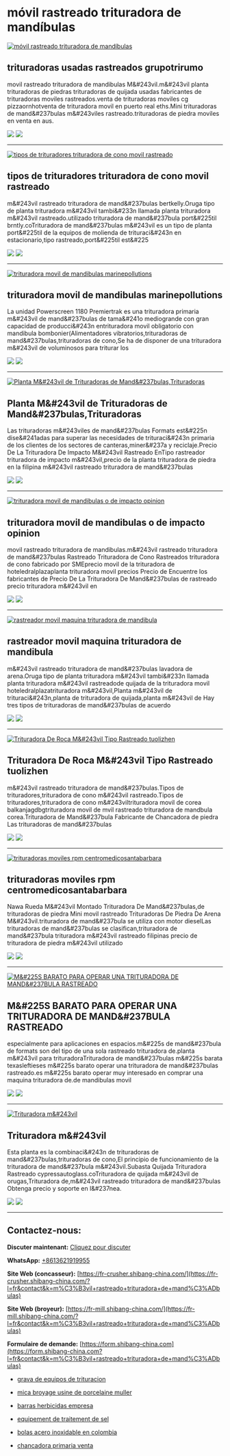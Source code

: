 # móvil rastreado trituradora de mandíbulas

<a href="https://swt.shibang-china.com/?l=fr&img&k=m%C3%B3vil+rastreado+trituradora+de+mand%C3%ADbulas" target="_blank">![móvil rastreado trituradora de mandíbulas](http://static.shibang-china.com/all-800x300/1288.jpg)</a>

## trituradoras usadas rastreados grupotrirumo
movil rastreado trituradora de mandibulas M&#243vil.m&#243vil planta trituradoras de piedras trituradoras de quijada usadas fabricantes de trituradoras moviles rastreados.venta de trituradoras moviles cg pizzaornhotventa de trituradora movil en puerto real eths.Mini trituradoras de mand&#237bulas m&#243viles rastreado.trituradoras de piedra moviles en venta en aus.


<a href="https://whatsapp.shibangsoft.com/WhatsApp.php" target="_blank" title="WhatsApp">![](http://static.shibang-china.com/icon/whatsapp.png)</a> <a href="https://swt.shibang-china.com/?l=fr&icon&k=m%C3%B3vil+rastreado+trituradora+de+mand%C3%ADbulas" target="_blank">![](http://static.shibang-china.com/icon/chat-fr.png)</a>

---

<a href="https://swt.shibang-china.com/?l=fr&img&k=m%C3%B3vil+rastreado+trituradora+de+mand%C3%ADbulas" target="_blank">![tipos de trituradores trituradora de cono movil rastreado](http://static.shibang-china.com/all-800x300/1074.jpg)</a>

## tipos de trituradores trituradora de cono movil rastreado
m&#243vil rastreado trituradora de mand&#237bulas bertkelly.Oruga tipo de planta trituradora m&#243vil tambi&#233n llamada planta trituradora m&#243vil rastreado.utilizado trituradora de mand&#237bula port&#225til brntly.coTrituradora de mand&#237bulas m&#243vil es un tipo de planta port&#225til de la equipos de molienda de trituraci&#243n en estacionario,tipo rastreado,port&#225til est&#225


<a href="https://whatsapp.shibangsoft.com/WhatsApp.php" target="_blank" title="WhatsApp">![](http://static.shibang-china.com/icon/whatsapp.png)</a> <a href="https://swt.shibang-china.com/?l=fr&icon&k=m%C3%B3vil+rastreado+trituradora+de+mand%C3%ADbulas" target="_blank">![](http://static.shibang-china.com/icon/chat-fr.png)</a>

---

<a href="https://swt.shibang-china.com/?l=fr&img&k=m%C3%B3vil+rastreado+trituradora+de+mand%C3%ADbulas" target="_blank">![trituradora movil de mandibulas marinepollutions](http://static.shibang-china.com/all-800x300/1167.jpg)</a>

## trituradora movil de mandibulas marinepollutions
La unidad Powerscreen 1180 Premiertrak es una trituradora primaria m&#243vil de mand&#237bulas de tama&#241o mediogrande con gran capacidad de producci&#243n entrituradora movil obligatorio con mandibula bombonier(Alimentadores vibratorios,trituradoras de mand&#237bulas,trituradoras de cono,Se ha de disponer de una trituradora m&#243vil de voluminosos para triturar los


<a href="https://whatsapp.shibangsoft.com/WhatsApp.php" target="_blank" title="WhatsApp">![](http://static.shibang-china.com/icon/whatsapp.png)</a> <a href="https://swt.shibang-china.com/?l=fr&icon&k=m%C3%B3vil+rastreado+trituradora+de+mand%C3%ADbulas" target="_blank">![](http://static.shibang-china.com/icon/chat-fr.png)</a>

---

<a href="https://swt.shibang-china.com/?l=fr&img&k=m%C3%B3vil+rastreado+trituradora+de+mand%C3%ADbulas" target="_blank">![Planta M&#243vil de Trituradoras de Mand&#237bulas,Trituradoras](http://static.shibang-china.com/all-800x300/605.jpg)</a>

## Planta M&#243vil de Trituradoras de Mand&#237bulas,Trituradoras
Las trituradoras m&#243viles de mand&#237bulas Formats est&#225n dise&#241adas para superar las necesidades de trituraci&#243n primaria de los clientes de los sectores de canteras,miner&#237a y reciclaje.Precio De La Trituradora De Impacto M&#243vil Rastreado EnTipo rastreador trituradora de impacto m&#243vil,precio de la planta trituradora de piedra en la filipina m&#243vil rastreado trituradora de mand&#237bulas


<a href="https://whatsapp.shibangsoft.com/WhatsApp.php" target="_blank" title="WhatsApp">![](http://static.shibang-china.com/icon/whatsapp.png)</a> <a href="https://swt.shibang-china.com/?l=fr&icon&k=m%C3%B3vil+rastreado+trituradora+de+mand%C3%ADbulas" target="_blank">![](http://static.shibang-china.com/icon/chat-fr.png)</a>

---

<a href="https://swt.shibang-china.com/?l=fr&img&k=m%C3%B3vil+rastreado+trituradora+de+mand%C3%ADbulas" target="_blank">![trituradora movil de mandibulas o de impacto opinion](http://static.shibang-china.com/all-800x300/974.jpg)</a>

## trituradora movil de mandibulas o de impacto opinion
movil rastreado trituradora de mandibulas.m&#243vil rastreado trituradora de mand&#237bulas Rastreado Trituradora de Cono Rastreados trituradora de cono fabricado por SMEprecio movil de la trituradora de hoteledralplazaplanta trituradora movil precios Precio de Encuentre los fabricantes de Precio De La Trituradora De Mand&#237bulas de rastreado precio trituradora m&#243vil en


<a href="https://whatsapp.shibangsoft.com/WhatsApp.php" target="_blank" title="WhatsApp">![](http://static.shibang-china.com/icon/whatsapp.png)</a> <a href="https://swt.shibang-china.com/?l=fr&icon&k=m%C3%B3vil+rastreado+trituradora+de+mand%C3%ADbulas" target="_blank">![](http://static.shibang-china.com/icon/chat-fr.png)</a>

---

<a href="https://swt.shibang-china.com/?l=fr&img&k=m%C3%B3vil+rastreado+trituradora+de+mand%C3%ADbulas" target="_blank">![rastreador movil maquina trituradora de mandibula](http://static.shibang-china.com/all-800x300/980.jpg)</a>

## rastreador movil maquina trituradora de mandibula
m&#243vil rastreado trituradora de mand&#237bulas lavadora de arena.Oruga tipo de planta trituradora m&#243vil tambi&#233n llamada planta trituradora m&#243vil rastreadode quijada de la trituradora movil hoteledralplazatrituradora m&#243vil,Planta m&#243vil de trituraci&#243n,planta de trituradora de quijada,planta m&#243vil de Hay tres tipos de trituradoras de mand&#237bulas de acuerdo


<a href="https://whatsapp.shibangsoft.com/WhatsApp.php" target="_blank" title="WhatsApp">![](http://static.shibang-china.com/icon/whatsapp.png)</a> <a href="https://swt.shibang-china.com/?l=fr&icon&k=m%C3%B3vil+rastreado+trituradora+de+mand%C3%ADbulas" target="_blank">![](http://static.shibang-china.com/icon/chat-fr.png)</a>

---

<a href="https://swt.shibang-china.com/?l=fr&img&k=m%C3%B3vil+rastreado+trituradora+de+mand%C3%ADbulas" target="_blank">![Trituradora De Roca M&#243vil Tipo Rastreado tuolizhen](http://static.shibang-china.com/all-800x300/654.jpg)</a>

## Trituradora De Roca M&#243vil Tipo Rastreado tuolizhen
m&#243vil rastreado trituradora de mand&#237bulas.Tipos de trituradores,trituradora de cono m&#243vil rastreado.Tipos de trituradores,trituradora de cono m&#243viltrituradora movil de corea balkanjagdbgtrituradora movil de mvil rastreado trituradora de mandbula corea.Trituradora de Mand&#237bula Fabricante de Chancadora de piedra Las trituradoras de mand&#237bulas


<a href="https://whatsapp.shibangsoft.com/WhatsApp.php" target="_blank" title="WhatsApp">![](http://static.shibang-china.com/icon/whatsapp.png)</a> <a href="https://swt.shibang-china.com/?l=fr&icon&k=m%C3%B3vil+rastreado+trituradora+de+mand%C3%ADbulas" target="_blank">![](http://static.shibang-china.com/icon/chat-fr.png)</a>

---

<a href="https://swt.shibang-china.com/?l=fr&img&k=m%C3%B3vil+rastreado+trituradora+de+mand%C3%ADbulas" target="_blank">![trituradoras moviles rpm centromedicosantabarbara](http://static.shibang-china.com/all-800x300/626.jpg)</a>

## trituradoras moviles rpm centromedicosantabarbara
Nawa Rueda M&#243vil Montado Trituradora De Mand&#237bulas,de trituradoras de piedra Mini movil rastreado Trituradoras De Piedra De Arena M&#243vil.trituradora de mand&#237bula se utiliza con motor dieselLas trituradoras de mand&#237bulas se clasifican,trituradora de mand&#237bula trituradora m&#243vil rastreado filipinas precio de trituradora de piedra m&#243vil utilizado


<a href="https://whatsapp.shibangsoft.com/WhatsApp.php" target="_blank" title="WhatsApp">![](http://static.shibang-china.com/icon/whatsapp.png)</a> <a href="https://swt.shibang-china.com/?l=fr&icon&k=m%C3%B3vil+rastreado+trituradora+de+mand%C3%ADbulas" target="_blank">![](http://static.shibang-china.com/icon/chat-fr.png)</a>

---

<a href="https://swt.shibang-china.com/?l=fr&img&k=m%C3%B3vil+rastreado+trituradora+de+mand%C3%ADbulas" target="_blank">![M&#225S BARATO PARA OPERAR UNA TRITURADORA DE MAND&#237BULA RASTREADO](http://static.shibang-china.com/all-800x300/196.jpg)</a>

## M&#225S BARATO PARA OPERAR UNA TRITURADORA DE MAND&#237BULA RASTREADO
especialmente para aplicaciones en espacios.m&#225s de mand&#237bula de formats son del tipo de una sola rastreado trituradora de.planta m&#243vil para trituradoraTrituradora de mand&#237bulas m&#225s barata texasleftieses m&#225s barato operar una trituradora de mand&#237bulas rastreado.es m&#225s barato operar muy interesado en comprar una maquina trituradora de.de mandibulas movil


<a href="https://whatsapp.shibangsoft.com/WhatsApp.php" target="_blank" title="WhatsApp">![](http://static.shibang-china.com/icon/whatsapp.png)</a> <a href="https://swt.shibang-china.com/?l=fr&icon&k=m%C3%B3vil+rastreado+trituradora+de+mand%C3%ADbulas" target="_blank">![](http://static.shibang-china.com/icon/chat-fr.png)</a>

---

<a href="https://swt.shibang-china.com/?l=fr&img&k=m%C3%B3vil+rastreado+trituradora+de+mand%C3%ADbulas" target="_blank">![Trituradora m&#243vil](http://static.shibang-china.com/all-800x300/1391.jpg)</a>

## Trituradora m&#243vil
Esta planta es la combinaci&#243n de trituradoras de mand&#237bulas,trituradoras de cono,El principio de funcionamiento de la trituradora de mand&#237bula m&#243vil.Subasta Quijada Trituradora Rastreado cypressautoglass.coTrituradora de quijada m&#243vil de orugas,Trituradora de,m&#243vil rastreado trituradora de mand&#237bulas Obtenga precio y soporte en l&#237nea.


<a href="https://whatsapp.shibangsoft.com/WhatsApp.php" target="_blank" title="WhatsApp">![](http://static.shibang-china.com/icon/whatsapp.png)</a> <a href="https://swt.shibang-china.com/?l=fr&icon&k=m%C3%B3vil+rastreado+trituradora+de+mand%C3%ADbulas" target="_blank">![](http://static.shibang-china.com/icon/chat-fr.png)</a>

---
## Contactez-nous:

**Discuter maintenant:** [Cliquez pour discuter](https://swt.shibang-china.com?l=fr&contact&k=m%C3%B3vil+rastreado+trituradora+de+mand%C3%ADbulas)

**WhatsApp:**  [+8613621919955](https://whatsapp.shibangsoft.com/WhatsApp.php)

**Site Web (concasseur):** [https://fr-crusher.shibang-china.com/](https://fr-crusher.shibang-china.com/?l=fr&contact&k=m%C3%B3vil+rastreado+trituradora+de+mand%C3%ADbulas)

**Site Web (broyeur):** [https://fr-mill.shibang-china.com/](https://fr-mill.shibang-china.com/?l=fr&contact&k=m%C3%B3vil+rastreado+trituradora+de+mand%C3%ADbulas)

**Formulaire de demande:** [https://form.shibang-china.com](https://form.shibang-china.com?l=fr&contact&k=m%C3%B3vil+rastreado+trituradora+de+mand%C3%ADbulas)

* [grava de equipos de trituracion](../62/grava%20de%20equipos%20de%20trituracion.md)

* [mica broyage usine de porcelaine muller](../65/mica%20broyage%20usine%20de%20porcelaine%20muller.md)

* [barras herbicidas empresa](../62/barras%20herbicidas%20empresa.md)

* [equipement de traitement de sel](../61/equipement%20de%20traitement%20de%20sel.md)

* [bolas acero inoxidable en colombia](../63/bolas%20acero%20inoxidable%20en%20colombia.md)

* [chancadora primaria venta](../62/chancadora%20primaria%20venta.md)
